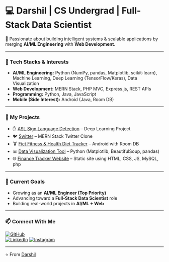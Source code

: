 # 💻 Darshil | CS Undergrad | Full-Stack Data Scientist  

🚀 Passionate about building intelligent systems & scalable applications by merging **AI/ML Engineering** with **Web Development**.  

---

### 🔧 Tech Stacks & Interests  
- **AI/ML Engineering:** Python (NumPy, pandas, Matplotlib, scikit-learn), Machine Learning, Deep Learning (TensorFlow/Keras), Data Visualization  
- **Web Development:** MERN Stack, PHP MVC, Express.js, REST APIs  
- **Programming:** Python, Java, JavaScript  
- **Mobile (Side Interest):** Android (Java, Room DB)  

---
 
### 📂 My Projects  
- ✋ [ASL Sign Language Detection](https://github.com/darshild078/American-Sign-Language-Recognition-Webapp) – Deep Learning Project  
- 🐦 [Switter](https://github.com/darshild078/SocialMediaApp-MERN-Stack) – MERN Stack Twitter Clone  
- 🏋️ [Fict Fitness & Health Diet Tracker](https://github.com/YOUR_USERNAME/Fitness-Health-Diet-Tracker) – Android with Room DB  
- 📊 [Data Visualization Tool](https://github.com/YOUR_USERNAME/Data-Visualization-Tool) – Python (Matplotlib, BeautifulSoup, pandas)  
- 🌐 [Finance Tracker Website](https://github.com/YOUR_USERNAME/FICT-Website) – Static site using HTML, CSS, JS, MySQL, php 

---

### 🌟 Current Goals  
- Growing as an **AI/ML Engineer (Top Priority)**  
- Advancing toward a **Full-Stack Data Scientist** role  
- Building real-world projects in **AI/ML + Web**  

---

### 📫 Connect With Me  
[![GitHub](https://img.shields.io/badge/GitHub-181717?style=for-the-badge&logo=github)](https://github.com/darshild078)  
[![LinkedIn](https://img.shields.io/badge/LinkedIn-0A66C2?style=for-the-badge&logo=linkedin&logoColor=white)](https://www.linkedin.com/in/darshild078/)
[![Instagram](https://img.shields.io/badge/Instagram-E4405F?style=for-the-badge&logo=instagram&logoColor=white)](https://instagram.com/darshil_d_078)

---
⭐️ From [Darshil](https://github.com/darshild078)
